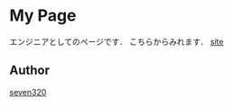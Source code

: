 My Page
====
エンジニアとしてのページです．
こちらからみれます．
[site](https://seven320.github.io/)

## Author
[seven320](https://github.com/seven320)
